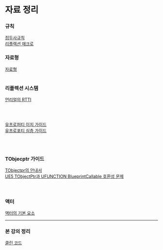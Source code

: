 # 자료 정리

### 규칙
[접두사규칙](https://github.com/seowooyoung119/UnrealCPP/blob/main/%EC%A0%91%EB%91%90%EC%82%AC%20%EA%B7%9C%EC%B9%99.md)<br>
[리플렉션 매크로](https://github.com/seowooyoung119/UnrealCPP/blob/main/%EB%A6%AC%ED%94%8C%EB%A0%89%EC%85%98%20%EB%A7%A4%ED%81%AC%EB%A1%9C.md)<br>

### 자료형
[자료형](https://github.com/seowooyoung119/UnrealCPP/blob/main/%EC%96%B8%EB%A6%AC%EC%96%BC%20%EC%97%94%EC%A7%84%20%EC%9E%90%EB%A3%8C%ED%98%95%20%EA%B0%80%EC%9D%B4%EB%93%9C.md)<br><br>

### 리플렉션 시스템
[언리얼의 RTTI](https://seowooyoung119.github.io/URTTI/)<br>

<br>
<br>

[유프로퍼티 이지 가이드](https://github.com/seowooyoung119/UnrealCPP/blob/main/UPROPERTY()%20%EC%9D%B4%EC%A7%80%20%EA%B0%80%EC%9D%B4%EB%93%9C.md) <br>
[유프로포티 심층 가이드](https://github.com/seowooyoung119/UnrealCPP/blob/main/%EC%96%B8%EB%A6%AC%EC%96%BC%20%EC%98%A4%EB%B8%8C%EC%A0%9D%ED%8A%B8%20%ED%81%B4%EB%9E%98%EC%8A%A4%20%EC%86%8D%EC%84%B1%20%EA%B4%80%EB%A6%AC:%20UPROPERTY()%EC%9D%98%20%EA%B8%B0%EB%8A%A5,%20%EB%9F%B0%ED%83%80%EC%9E%84%20%EC%8B%9C%EC%8A%A4%ED%85%9C%20%ED%86%B5%ED%95%A9%20%EB%B0%8F%20%EC%84%B1%EB%8A%A5%20%EC%98%81%ED%96%A5%20%EB%B6%84%EC%84%9D,.md) <br>

<br><br>

### TObjecptr 가이드
[TObjectpr의 안내서 ](https://github.com/seowooyoung119/UnrealCPP/blob/main/ObjectPtr%20%EA%B0%80%EC%9D%B4%EB%93%9C.md)<br>
[UE5 TObjectPtr과 UFUNCTION BlueprintCallable 호환성 문제](https://github.com/seowooyoung119/UnrealCPP/blob/main/UE5%20TObjectPtr%EA%B3%BC%20UFUNCTION%20BlueprintCallable%20%ED%98%B8%ED%99%98%EC%84%B1%20%EB%AC%B8%EC%A0%9C.md)<br>

<br>

## 
### 액터
[액터의 기본 요소](https://github.com/seowooyoung119/UnrealCPP/blob/main/%EC%95%A1%ED%84%B0%EC%9D%98%20%EA%B8%B0%EB%B3%B8%20%EC%9A%94%EC%86%8C.md)


---
### 본 강의 정리

[클린 코드](https://github.com/seowooyoung119/UnrealCPP/blob/main/%ED%81%B4%EB%A6%B0%20%EC%BD%94%EB%93%9C.md)
